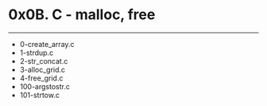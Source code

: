 # 0x0B. C - malloc, free
---
- 0-create_array.c
- 1-strdup.c
- 2-str_concat.c
- 3-alloc_grid.c
- 4-free_grid.c
- 100-argstostr.c
- 101-strtow.c 
